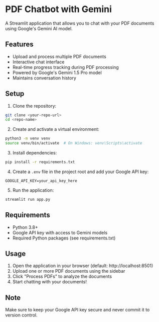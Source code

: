 # PDF Chatbot with Gemini

A Streamlit application that allows you to chat with your PDF documents using Google's Gemini AI model.

## Features

- Upload and process multiple PDF documents
- Interactive chat interface
- Real-time progress tracking during PDF processing
- Powered by Google's Gemini 1.5 Pro model
- Maintains conversation history

## Setup

1. Clone the repository:
```bash
git clone <your-repo-url>
cd <repo-name>
```

2. Create and activate a virtual environment:
```bash
python3 -m venv venv
source venv/bin/activate  # On Windows: venv\Scripts\activate
```

3. Install dependencies:
```bash
pip install -r requirements.txt
```

4. Create a `.env` file in the project root and add your Google API key:
```
GOOGLE_API_KEY=your_api_key_here
```

5. Run the application:
```bash
streamlit run app.py
```

## Requirements

- Python 3.8+
- Google API key with access to Gemini models
- Required Python packages (see requirements.txt)

## Usage

1. Open the application in your browser (default: http://localhost:8501)
2. Upload one or more PDF documents using the sidebar
3. Click "Process PDFs" to analyze the documents
4. Start chatting with your documents!

## Note

Make sure to keep your Google API key secure and never commit it to version control. 